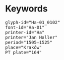 # Keywords
<pre>
glyph-id="Ha-01_0102"
font-id="Ha-01"
printer-id="Ha"
printer="Jan Haller"
period="1505–1525"
place="Kraków"
PT plate="164"
</pre>
